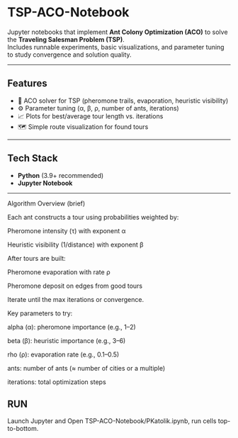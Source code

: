 # TSP-ACO-Notebook

Jupyter notebooks that implement **Ant Colony Optimization (ACO)** to solve the **Traveling Salesman Problem (TSP)**.  
Includes runnable experiments, basic visualizations, and parameter tuning to study convergence and solution quality.

---

## Features
- 🐜 ACO solver for TSP (pheromone trails, evaporation, heuristic visibility)
- ⚙️ Parameter tuning (α, β, ρ, number of ants, iterations)
- 📈 Plots for best/average tour length vs. iterations
- 🗺️ Simple route visualization for found tours

---

## Tech Stack
- **Python** (3.9+ recommended)
- **Jupyter Notebook**

---

Algorithm Overview (brief)

Each ant constructs a tour using probabilities weighted by:

Pheromone intensity (τ) with exponent α

Heuristic visibility (1/distance) with exponent β

After tours are built:

Pheromone evaporation with rate ρ

Pheromone deposit on edges from good tours

Iterate until the max iterations or convergence.

Key parameters to try:

alpha (α): pheromone importance (e.g., 1–2)

beta (β): heuristic importance (e.g., 3–6)

rho (ρ): evaporation rate (e.g., 0.1–0.5)

ants: number of ants (≈ number of cities or a multiple)

iterations: total optimization steps

## RUN

Launch Jupyter and Open     TSP-ACO-Notebook/PKatolik.ipynb, run cells top-to-bottom.
